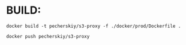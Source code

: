 # BUILD:

```shell
docker build -t pecherskiy/s3-proxy -f ./docker/prod/Dockerfile .
```

```shell
docker push pecherskiy/s3-proxy
```
